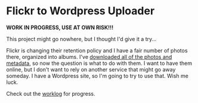 # Flickr to Wordpress Uploader

**WORK IN PROGRESS, USE AT OWN RISK!!!**

This project might go nowhere, but I thought I'd give it a try...

Flickr is changing their retention policy and I have a fair number of photos there, organized into albums. I've [downloaded all of the photos and metadata](https://jpreardon.com/2019/01/13/flickr-download/), so now the question is what to do with them. I want to have them online, but I don't want to rely on another service that might go away someday. I have a Wordpress site, so I'm going to try to use that. Wish me luck.

Check out the [worklog](worklog.md) for progress.
